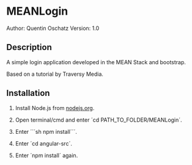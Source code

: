 # MEANLogin
Author: Quentin Oschatz
Version: 1.0

## Description

A simple login application developed in the MEAN Stack and bootstrap. 

Based on a tutorial by Traversy Media.

## Installation
 1. Install Node.js from [nodejs.org](https://www.nodejs.org/).
 
 2. Open terminal/cmd and enter ´cd PATH_TO_FOLDER/MEANLogin´.
 
 3. Enter ´´´sh npm install´´´.
 
 4. Enter ´cd angular-src´.
 
 5. Enter ´npm install´ again.
